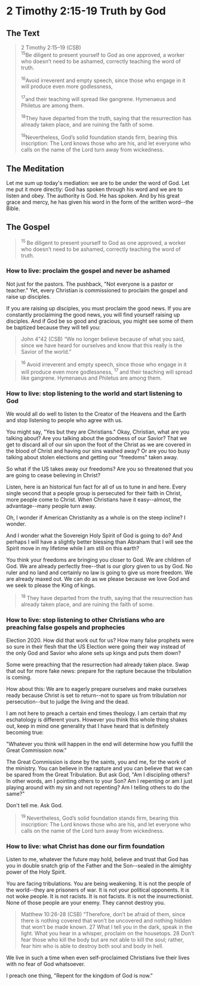 # 2 Timothy 2:15-19 Truth by God

## The Text

>2 Timothy 2:15–19 (CSB)  
><sup>15</sup>Be diligent to present yourself to God as one approved, a worker who doesn’t need to be ashamed, correctly teaching the word of truth. 
>
><sup>16</sup>Avoid irreverent and empty speech, since those who engage in it will produce even more godlessness, 
>
><sup>17</sup>and their teaching will spread like gangrene. Hymenaeus and Philetus are among them. 
>
><sup>18</sup>They have departed from the truth, saying that the resurrection has already taken place, and are ruining the faith of some. 
>
><sup>19</sup>Nevertheless, God’s solid foundation stands firm, bearing this inscription: The Lord knows those who are his, and let everyone who calls on the name of the Lord turn away from wickedness.

## The Meditation

Let me sum up today's mediation: we are to be under the word of God. Let me put it more directly: God has spoken through his word and we are to listen and obey. The authority is God. He has spoken. And by his great grace and mercy, he has given his word in the form of the written word--the Bible.

## The Gospel

><sup> 15 </sup> Be diligent to present yourself to God as one approved, a worker who doesn’t need to be ashamed, correctly teaching the word of truth.

### How to live: proclaim the gospel and never be ashamed

Not just for the pastors. The pushback, "Not everyone is a pastor or teacher." Yet, every Christian is commissioned to proclaim the gospel and raise up disciples.

If you are raising up disciples, you must proclaim the good news. If you are constantly proclaiming the good news, you will find yourself raising up disciples. And if God be so good and gracious, you might see some of them be baptized because they will tell you:

>John 4"42 (CSB) “We no longer believe because of what you said, since we have heard for ourselves and know that this really is the Savior of the world.”

><sup> 16 </sup> Avoid irreverent and empty speech, since those who engage in it will produce even more godlessness, <sup> 17 </sup> and their teaching will spread like gangrene. Hymenaeus and Philetus are among them. 

### How to live: stop listening to the world and start listening to God

We would all do well to listen to the Creator of the Heavens and the Earth and stop listening to people who agree with us.

You might say, "Yes but they are Christians." Okay, Christian, what are you talking about? Are you talking about the goodness of our Savior? That we get to discard all of our sin upon the foot of the Christ as we are covered in the blood of Christ and having our sins washed away? Or are you too busy talking about stolen elections and getting our "freedoms" taken away.

So what if the US takes away our freedoms? Are you so threatened that you are going to cease believing in Christ?

Listen, here is an historical fun fact for all of us to tune in and here. Every single second that a people group is persecuted for their faith in Christ, more people come to Christ. When Christians have it easy--almost, the advantage--many people turn away.

Oh, I wonder if American Christianity as a whole is on the steep incline? I wonder.

And I wonder what the Sovereign Holy Spirit of God is going to do? And perhaps I will have a slightly better blessing than Abraham that I will see the Spirit move in my lifetime while I am still on this earth?

You think your freedoms are bringing you closer to God. We are children of God. We are already perfectly free--that is our glory given to us by God. No ruler and no land and certainly no law is going to give us more freedom. We are already maxed out. We can do as we please because we love God and we seek to please the King of kings.

><sup> 18 </sup> They have departed from the truth, saying that the resurrection has already taken place, and are ruining the faith of some.

### How to live: stop listening to other Christians who are preaching false gospels and prophecies

Election 2020. How did that work out for us? How many false prophets were so sure in their flesh that the US Election were going their way instead of the only God and Savior who alone sets up kings and puts them down?

Some were preaching that the resurrection had already taken place. Swap that out for more fake news: prepare for the rapture because the tribulation is coming.

How about this: We are to eagerly prepare ourselves and make ourselves ready because Christ is set to return--not to spare us from tribulation nor persecution--but to judge the living and the dead.

I am not here to preach a certain end times theology. I am certain that my eschatology is different yours. However you think this whole thing shakes out, keep in mind one generality that I have heard that is definitely becoming true:

"Whatever you think will happen in the end will determine how you fulfill the Great Commission now."

The Great Commission is done by the saints, you and me, for the work of the ministry. You can believe in the rapture and you can believe that we can be spared from the Great Tribulation. But ask God, "Am I discipling others? In other words, am I pointing others to your Son? Am I repenting or am I just playing around with my sin and not repenting? Am I telling others to do the same?"

Don't tell me. Ask God.

><sup> 19 </sup> Nevertheless, God’s solid foundation stands firm, bearing this inscription: The Lord knows those who are his, and let everyone who calls on the name of the Lord turn away from wickedness.

### How to live: what Christ has done our firm foundation

Listen to me, whatever the future may hold, believe and trust that God has you in double snatch grip of the Father and the Son--sealed in the almighty power of the Holy Spirit.

You are facing tribulations. You are being weakening. It is not the people of the world--they are prisoners of war. It is not your political opponents. It is not woke people. It is not racists. It is not facists. It is not the insurrectionist. None of those people are your enemy. They cannot destroy you.

>Matthew 10:26-28 (CSB) “Therefore, don’t be afraid of them, since there is nothing covered that won’t be uncovered and nothing hidden that won’t be made known. 27 What I tell you in the dark, speak in the light. What you hear in a whisper, proclaim on the housetops. 28 Don’t fear those who kill the body but are not able to kill the soul; rather, fear him who is able to destroy both soul and body in hell.

We live in such a time when even self-proclaimed Christians live their lives with no fear of God whatsoever.

I preach one thing, "Repent for the kingdom of God is now."
